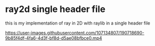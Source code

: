 # ray2d single header file

this is my implementation of ray in 2D with raylib in a single header file

https://user-images.githubusercontent.com/107134807/190718690-9b85f4df-4fa6-4d3f-bf8d-d5ae08bfbce0.mp4

